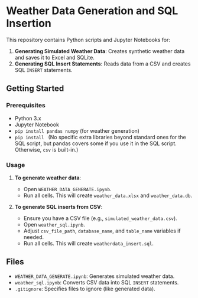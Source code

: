 # Weather Data Generation and SQL Insertion

This repository contains Python scripts and Jupyter Notebooks for:
1.  **Generating Simulated Weather Data**: Creates synthetic weather data and saves it to Excel and SQLite.
2.  **Generating SQL Insert Statements**: Reads data from a CSV and creates SQL `INSERT` statements.

## Getting Started

### Prerequisites
* Python 3.x
* Jupyter Notebook
* `pip install pandas numpy` (for weather generation)
* `pip install ` (No specific extra libraries beyond standard ones for the SQL script, but pandas covers some if you use it in the SQL script. Otherwise, `csv` is built-in.)

### Usage

1.  **To generate weather data**:
    * Open `WEATHER_DATA_GENERATE.ipynb`.
    * Run all cells. This will create `weather_data.xlsx` and `weather_data.db`.

2.  **To generate SQL inserts from CSV**:
    * Ensure you have a CSV file (e.g., `simulated_weather_data.csv`).
    * Open `weather_sql.ipynb`.
    * Adjust `csv_file_path`, `database_name`, and `table_name` variables if needed.
    * Run all cells. This will create `weatherdata_insert.sql`.

## Files

* `WEATHER_DATA_GENERATE.ipynb`: Generates simulated weather data.
* `weather_sql.ipynb`: Converts CSV data into SQL `INSERT` statements.
* `.gitignore`: Specifies files to ignore (like generated data).
